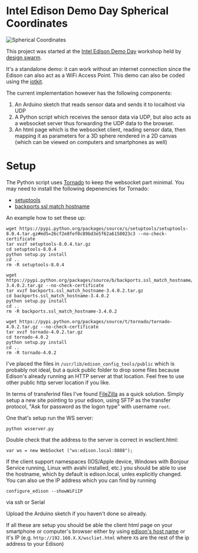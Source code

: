 Intel Edison Demo Day Spherical Coordinates
===========================================

![Spherical Coordinates](https://github.com/orgicus/IntelEdisonDemoDaySphericalCoordinates/raw/master/spherical_coords.png)

This project was started at the [Intel Edison Demo Day](http://designswarm.com/makingitwithedison/)
workshop held by [design swarm](http://designswarm.com).

It's a standalone demo: it can work without an internet connection since the Edison can also
act as a WiFi Access Point. This demo can also be coded using the [iotkit](https://github.com/enableiot/iotkit-agent).

The current implementation however has the following components:
 1. An Arduino sketch that reads sensor data and sends it to localhost via UDP 
 2. A Python script which receives the sensor data via UDP, but also acts as a websocket server thus forwarding the UDP data to the browser.
 3. An html page which is the websocket client, reading sensor data, then mapping it as parameters for a 3D sphere rendered in a 2D canvas
(which can be viewed on computers and smartphones as well)

Setup
=====

The Python script uses [Tornado](http://www.tornadoweb.org/en/stable/) to keep the websocket part minimal.
You may need to install the following depenencies for Tornado:
 - [setuptools](https://pypi.python.org/packages/source/s/setuptools/setuptools-8.0.4.tar.gz#md5=26cf2e8fef0c89bd3e5f62a6158023c3)
 - [backports ssl match hostname](https://pypi.python.org/packages/source/b/backports.ssl_match_hostname/backports.ssl_match_hostname-3.4.0.2.tar.gz)

An example how to set these up:
```
wget https://pypi.python.org/packages/source/s/setuptools/setuptools-8.0.4.tar.gz#md5=26cf2e8fef0c89bd3e5f62a6158023c3 --no-check-certificate
tar xvzf setuptools-8.0.4.tar.gz
cd setuptools-8.0.4
python setup.py install
cd ..
rm -R setuptools-8.0.4

wget https://pypi.python.org/packages/source/b/backports.ssl_match_hostname/backports.ssl_match_hostname-3.4.0.2.tar.gz --no-check-certificate
tar xvzf backports.ssl_match_hostname-3.4.0.2.tar.gz
cd backports.ssl_match_hostname-3.4.0.2
python setup.py install
cd ..
rm -R backports.ssl_match_hostname-3.4.0.2

wget https://pypi.python.org/packages/source/t/tornado/tornado-4.0.2.tar.gz --no-check-certificate
tar xvzf tornado-4.0.2.tar.gz
cd tornado-4.0.2
python setup.py install
cd ..
rm -R tornado-4.0.2

```

I've placed the files in ```/usr/lib/edison_config_tools/public``` which is probably not ideal, but a quick
public folder to drop some files because Edison's already running an HTTP server at that location.
Feel free to use other public http server location if you like.

In terms of transferind files I've found [FileZilla](https://filezilla-project.org/download.php?type=client) as a quick solution. 
Simply setup a new site pointing to your edison, using SFTP as the transfer protocol, "Ask for password as the logon type" with username ```root```.

One that's setup run the WS server:
```
python wsserver.py
```
Double check that the address to the server is correct in wsclient.html:
```
var ws = new WebSocket ("ws:edison.local:8888");
```
If the client support namespaces (IOS/Apple device, Windows with Bonjour Service running, Linux with avahi installed, etc.)
you should be able to use the hostname, which by default is edison.local, unles explicitly changed.
You can also ue the IP address which you can find by running
```
configure_edison --showWiFiIP
```
via ssh or Serial

Upload the Arduino sketch if you haven't done so already.

If all these are setup you should be able the client html page on your smartphone or computer's browser 
either by using [edison's host name](http://edison.local/wsclient.html) or it's IP (e.g. ```http://192.168.X.X/wscliet.html``` where ```X```s are the rest of the ip address to your Edison)
